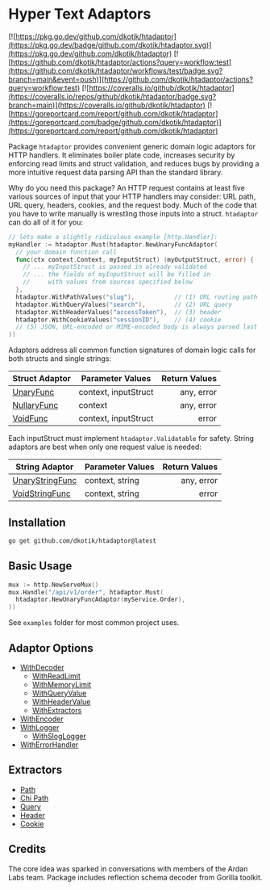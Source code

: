 # Hyper Text Adaptors

[![https://pkg.go.dev/github.com/dkotik/htadaptor](https://pkg.go.dev/badge/github.com/dkotik/htadaptor.svg)](https://pkg.go.dev/github.com/dkotik/htadaptor)
[![https://github.com/dkotik/htadaptor/actions?query=workflow:test](https://github.com/dkotik/htadaptor/workflows/test/badge.svg?branch=main&event=push)](https://github.com/dkotik/htadaptor/actions?query=workflow:test)
[![https://coveralls.io/github/dkotik/htadaptor](https://coveralls.io/repos/github/dkotik/htadaptor/badge.svg?branch=main)](https://coveralls.io/github/dkotik/htadaptor)
[![https://goreportcard.com/report/github.com/dkotik/htadaptor](https://goreportcard.com/badge/github.com/dkotik/htadaptor)](https://goreportcard.com/report/github.com/dkotik/htadaptor)

Package `htadaptor` provides convenient generic domain logic adaptors for HTTP handlers. It eliminates boiler plate code, increases security by enforcing read limits and struct validation, and reduces bugs by providing a more intuitive request data parsing API than the standard library.

Why do you need this package? An HTTP request contains at least five various sources of input that your HTTP handlers may consider: URL path, URL query, headers, cookies, and the request body. Much of the code that you have to write manually is wrestling those inputs into a struct. `htadaptor` can do all of it for you:

```go
// lets make a slightly ridiculous example [http.Handler]:
myHandler := htadaptor.Must(htadaptor.NewUnaryFuncAdaptor(
  // your domain function call
  func(ctx context.Context, myInputStruct) (myOutputStruct, error) {
    // ... myInputStruct is passed in already validated
    // ... the fields of myInputStruct will be filled in
    //     with values from sources specified below
  },
  htadaptor.WithPathValues("slug"),           // (1) URL routing path
  htadaptor.WithQueryValues("search"),        // (2) URL query
  htadaptor.WithHeaderValues("accessToken"),  // (3) header
  htadaptor.WithCookieValues("sessionID"),    // (4) cookie
  // (5) JSON, URL-encoded or MIME-encoded body is always parsed last
))
```

Adaptors address all common function signatures of domain logic calls for both structs and single strings:

<!-- TODO: add FS adaptor -->

| Struct Adaptor | Parameter Values     | Return Values |
|----------------|----------------------|--------------:|
| [UnaryFunc](https://pkg.go.dev/github.com/dkotik/htadaptor#UnaryFuncAdaptor)      | context, inputStruct |    any, error |
| [NullaryFunc](https://pkg.go.dev/github.com/dkotik/htadaptor#NullaryFuncAdaptor)    | context              |    any, error |
| [VoidFunc](https://pkg.go.dev/github.com/dkotik/htadaptor#VoidFuncAdaptor)       | context, inputStruct |         error |

Each inputStruct must implement `htadaptor.Validatable` for safety. String adaptors are best when only one request value is needed:

| String Adaptor  | Parameter Values     | Return Values |
|-----------------|----------------------|--------------:|
| [UnaryStringFunc](https://pkg.go.dev/github.com/dkotik/htadaptor#UnaryStringFuncAdaptor) | context, string      |    any, error |
| [VoidStringFunc](https://pkg.go.dev/github.com/dkotik/htadaptor#VoidStringFuncAdaptor)  | context, string      |         error |

## Installation

```sh
go get github.com/dkotik/htadaptor@latest
```

## Basic Usage

```go
mux := http.NewServeMux()
mux.Handle("/api/v1/order", htadaptor.Must(
  htadaptor.NewUnaryFuncAdaptor(myService.Order),
))
```

See `examples` folder for most common project uses.

## Adaptor Options

- [WithDecoder](https://pkg.go.dev/github.com/dkotik/htadaptor#WithDecoder)
    - [WithReadLimit](https://pkg.go.dev/github.com/dkotik/htadaptor#WithReadLimit)
    - [WithMemoryLimit](https://pkg.go.dev/github.com/dkotik/htadaptor#WithMemoryLimit)
    - [WithQueryValue](https://pkg.go.dev/github.com/dkotik/htadaptor#WithQueryValue)
    - [WithHeaderValue](https://pkg.go.dev/github.com/dkotik/htadaptor#WithHeaderValue)
    - [WithExtractors](https://pkg.go.dev/github.com/dkotik/htadaptor#WithExtractors)
- [WithEncoder](https://pkg.go.dev/github.com/dkotik/htadaptor#WithEncoder)
- [WithLogger](https://pkg.go.dev/github.com/dkotik/htadaptor#WithLogger)
    - [WithSlogLogger](https://pkg.go.dev/github.com/dkotik/htadaptor#WithSlogLogger)
- [WithErrorHandler](https://pkg.go.dev/github.com/dkotik/htadaptor#WithErrorHandler)

## Extractors

- [Path](https://pkg.go.dev/github.com/dkotik/htadaptor/reflectd#WithPathValues)
- [Chi Path](https://pkg.go.dev/github.com/dkotik/htadaptor/chivalues#New)
- [Query](https://pkg.go.dev/github.com/dkotik/htadaptor/reflectd#WithQueryValues)
- [Header](https://pkg.go.dev/github.com/dkotik/htadaptor/reflectd#WithHeaderValues)
- [Cookie](https://pkg.go.dev/github.com/dkotik/htadaptor/reflectd#WithCookieValues)

## Credits

The core idea was sparked in conversations with members of the Ardan Labs team. Package includes reflection schema decoder from Gorilla toolkit.

